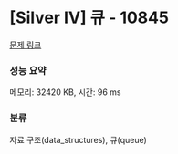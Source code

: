 # [Silver IV] 큐 - 10845 

[문제 링크](https://www.acmicpc.net/problem/10845) 

### 성능 요약

메모리: 32420 KB, 시간: 96 ms

### 분류

자료 구조(data_structures), 큐(queue)

